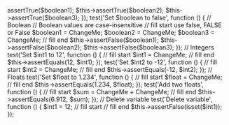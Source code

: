 <?php

/************************************
 * Types & Variables
 */

// Variables begin with the $ symbol.
// A valid variable name starts with a letter or an underscore,
// followed by any number of letters, numbers, or underscores.

// You don't have to (and cannot) declare variables.
// Once you assign a value, PHP will create the variable with the right type.

test('Set $boolean to true', function () {
  // Boolean
  // Boolean values are case-insensitive
  
  // fill start use true, TRUE or True
  $boolean1 = ChangeMe;
  $boolean2 = ChangeMe;
  $boolean3 = ChangeMe;
  // fill end

  $this->assertTrue($boolean1);
  $this->assertTrue($boolean2);
  $this->assertTrue($boolean3);
});

test('Set $boolean to false', function () {
  // Boolean
  // Boolean values are case-insensitive

  // fill start use false, FALSE or False
  $boolean1 = ChangeMe;
  $boolean2 = ChangeMe;
  $boolean3 = ChangeMe;
  // fill end

  $this->assertFalse($boolean1);
  $this->assertFalse($boolean2);
  $this->assertFalse($boolean3);
});

// Integers
test('Set $int1 to 12', function () {
  // fill start
  $int1 = ChangeMe;
  // fill end
  $this->assertEquals(12, $int1);
});


test('Set $int2 to -12', function () {
  // fill start
  $int2 = ChangeMe;
  // fill end
  $this->assertEquals(-12, $int2);
});

// Floats
test('Set $float to 1.234', function () {
  // fill start
  $float = ChangeMe;
  // fill end
  $this->assertEquals(1.234, $float);
});


test('Add two floats', function () {

  // fill start
  $sum = ChangeMe + ChangeMe;
  // fill end

  $this->assertEquals(6.912, $sum);
});

// Delete variable
test('Delete variable', function () {
  $int1 = 12;

  // fill start

  // fill end

  $this->assertFalse(isset($int1));
});
